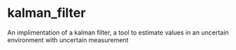 # kalman_filter
An implimentation of a kalman filter, a tool to estimate values in an uncertain environment with uncertain measurement
